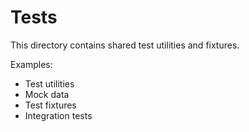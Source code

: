 # Tests

This directory contains shared test utilities and fixtures.

Examples:

- Test utilities
- Mock data
- Test fixtures
- Integration tests
